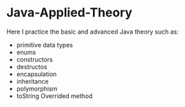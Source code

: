 # Java-Applied-Theory
Here I practice the basic and advanced Java theory such as:

- primitive data types
- enums
- constructors
- destructos
- encapsulation
- inheritance
- polymorphism
- toString Overrided method
